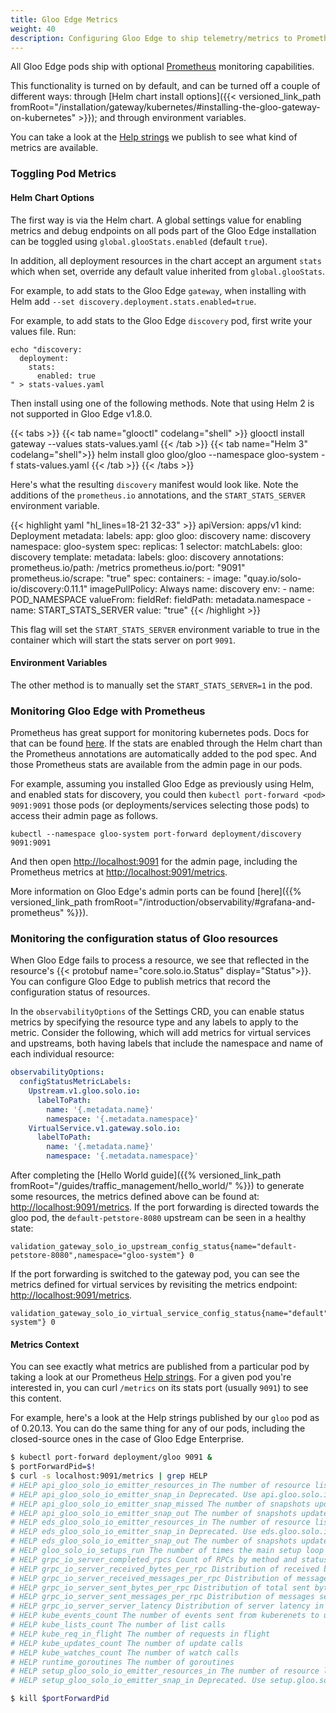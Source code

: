 ```yaml
---
title: Gloo Edge Metrics
weight: 40
description: Configuring Gloo Edge to ship telemetry/metrics to Prometheus
---
```




All Gloo Edge pods ship with optional [Prometheus](https://prometheus.io/) monitoring capabilities.

This functionality is turned on by default, and can be turned off a couple of different ways: through [Helm chart install
options]({{< versioned_link_path fromRoot="/installation/gateway/kubernetes/#installing-the-gloo-gateway-on-kubernetes" >}}); and through environment variables.

You can take a look at the [Help strings](#metrics-context) we publish to see what kind of metrics are available.

### Toggling Pod Metrics

#### Helm Chart Options

The first way is via the Helm chart. A global settings value for enabling metrics and debug endpoints on all pods part
of the Gloo Edge installation can be toggled using `global.glooStats.enabled` (default `true`). 

In addition, all deployment resources in the chart accept an argument `stats` which when set, override any default
value inherited from `global.glooStats`.

For example, to add stats to the Gloo Edge `gateway`, when installing with Helm add  `--set discovery.deployment.stats.enabled=true`.

For example, to add stats to the Gloo Edge `discovery` pod, first write your values file. Run:

```shell script
echo "discovery:
  deployment:
    stats:
      enabled: true
" > stats-values.yaml
```

Then install using one of the following methods. Note that using Helm 2 is not supported in Gloo Edge v1.8.0. 

{{< tabs >}}
{{< tab name="glooctl" codelang="shell" >}}
glooctl install gateway --values stats-values.yaml
{{< /tab >}}
{{< tab name="Helm 3" codelang="shell">}}
helm install gloo gloo/gloo --namespace gloo-system -f stats-values.yaml
{{< /tab >}}
{{< /tabs >}}

Here's what the resulting `discovery` manifest would look like. Note the additions of the `prometheus.io` annotations,
and the `START_STATS_SERVER` environment variable.

{{< highlight yaml "hl_lines=18-21 32-33" >}}
apiVersion: apps/v1
kind: Deployment
metadata:
  labels:
    app: gloo
    gloo: discovery
  name: discovery
  namespace: gloo-system
spec:
  replicas: 1
  selector:
    matchLabels:
      gloo: discovery
  template:
    metadata:
      labels:
        gloo: discovery
      annotations:
        prometheus.io/path: /metrics
        prometheus.io/port: "9091"
        prometheus.io/scrape: "true"
    spec:
      containers:
      - image: "quay.io/solo-io/discovery:0.11.1"
        imagePullPolicy: Always
        name: discovery
        env:
          - name: POD_NAMESPACE
            valueFrom:
              fieldRef:
                fieldPath: metadata.namespace
          - name: START_STATS_SERVER
            value: "true"
{{< /highlight >}}

This flag will set the `START_STATS_SERVER` environment variable to true in the container which will start the stats
server on port `9091`.

#### Environment Variables

The other method is to manually set the `START_STATS_SERVER=1` in the pod.

### Monitoring Gloo Edge with Prometheus

Prometheus has great support for monitoring kubernetes pods. Docs for that can be found
[here](https://prometheus.io/docs/prometheus/latest/configuration/configuration/#kubernetes_sd_config). If the stats
are enabled through the Helm chart than the Prometheus annotations are automatically added to the pod spec. And those
Prometheus stats are available from the admin page in our pods.

For example, assuming you installed Gloo Edge as previously using Helm, and enabled stats for discovery, you
could then `kubectl port-forward <pod> 9091:9091` those pods (or deployments/services selecting those pods) to access
their admin page as follows.

```shell
kubectl --namespace gloo-system port-forward deployment/discovery 9091:9091
```

And then open <http://localhost:9091> for the admin page, including the Prometheus metrics at <http://localhost:9091/metrics>.

More information on Gloo Edge's admin ports can be found [here]({{% versioned_link_path fromRoot="/introduction/observability/#grafana-and-prometheus" %}}).

### Monitoring the configuration status of Gloo resources

When Gloo Edge fails to process a resource, we see that reflected in the resource's {{< protobuf name="core.solo.io.Status" display="Status">}}.
You can configure Gloo Edge to publish metrics that record the configuration status of resources.

In the `observabilityOptions` of the Settings CRD, you can enable status metrics by specifying the resource type and any labels to apply
to the metric. Consider the following, which will add metrics for virtual services and
upstreams, both having labels that include the namespace and name of each individual resource:

```yaml
observabilityOptions:
  configStatusMetricLabels:
    Upstream.v1.gloo.solo.io:
      labelToPath:
        name: '{.metadata.name}'
        namespace: '{.metadata.namespace}'
    VirtualService.v1.gateway.solo.io:
      labelToPath:
        name: '{.metadata.name}'
        namespace: '{.metadata.namespace}'
```

After completing the [Hello World guide]({{% versioned_link_path fromRoot="/guides/traffic_management/hello_world/" %}}) 
to generate some resources, the metrics defined above can be found at: <http://localhost:9091/metrics>. If the port
forwarding is directed towards the gloo pod, the `default-petstore-8080` upstream can be seen in a healthy state:
```
validation_gateway_solo_io_upstream_config_status{name="default-petstore-8080",namespace="gloo-system"} 0
```

If the port forwarding is switched to the gateway pod, you can see the metrics defined for virtual services by
revisiting the metrics endpoint: <http://localhost:9091/metrics>.
```
validation_gateway_solo_io_virtual_service_config_status{name="default",namespace="gloo-system"} 0
```


#### Metrics Context

You can see exactly what metrics are published from a particular pod by taking a look at our Prometheus
[Help strings](https://prometheus.io/docs/instrumenting/writing_exporters/#help-strings). For a given
pod you're interested in, you can curl `/metrics` on its stats port (usually `9091`) to see this content.

For example, here's a look at the Help strings published by our `gloo` pod as of 0.20.13. You can do the
same thing for any of our pods, including the closed-source ones in the case of Gloo Edge Enterprise.

```bash
$ kubectl port-forward deployment/gloo 9091 &
$ portForwardPid=$!
$ curl -s localhost:9091/metrics | grep HELP
# HELP api_gloo_solo_io_emitter_resources_in The number of resource lists received on open watch channels
# HELP api_gloo_solo_io_emitter_snap_in Deprecated. Use api.gloo.solo.io/emitter/resources_in. The number of snapshots updates coming in.
# HELP api_gloo_solo_io_emitter_snap_missed The number of snapshots updates going missed. this can happen in heavy load. missed snapshot will be re-tried after a second.
# HELP api_gloo_solo_io_emitter_snap_out The number of snapshots updates going out
# HELP eds_gloo_solo_io_emitter_resources_in The number of resource lists received on open watch channels
# HELP eds_gloo_solo_io_emitter_snap_in Deprecated. Use eds.gloo.solo.io/emitter/resources_in. The number of snapshots updates coming in.
# HELP eds_gloo_solo_io_emitter_snap_out The number of snapshots updates going out
# HELP gloo_solo_io_setups_run The number of times the main setup loop has run
# HELP grpc_io_server_completed_rpcs Count of RPCs by method and status.
# HELP grpc_io_server_received_bytes_per_rpc Distribution of received bytes per RPC, by method.
# HELP grpc_io_server_received_messages_per_rpc Distribution of messages received count per RPC, by method.
# HELP grpc_io_server_sent_bytes_per_rpc Distribution of total sent bytes per RPC, by method.
# HELP grpc_io_server_sent_messages_per_rpc Distribution of messages sent count per RPC, by method.
# HELP grpc_io_server_server_latency Distribution of server latency in milliseconds, by method.
# HELP kube_events_count The number of events sent from kuberenets to us
# HELP kube_lists_count The number of list calls
# HELP kube_req_in_flight The number of requests in flight
# HELP kube_updates_count The number of update calls
# HELP kube_watches_count The number of watch calls
# HELP runtime_goroutines The number of goroutines
# HELP setup_gloo_solo_io_emitter_resources_in The number of resource lists received on open watch channels
# HELP setup_gloo_solo_io_emitter_snap_in Deprecated. Use setup.gloo.solo.io/emitter/resources_in. The number of snapshots updates coming in.

$ kill $portForwardPid
```
